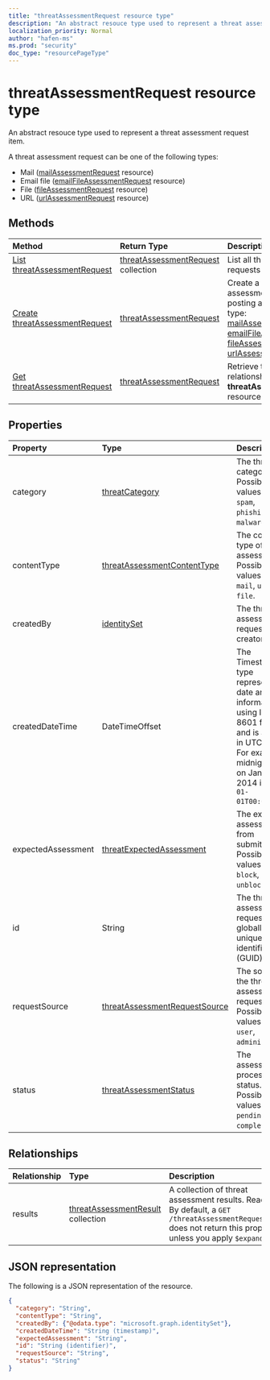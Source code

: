 ```yaml
---
title: "threatAssessmentRequest resource type"
description: "An abstract resouce type used to represent a threat assessment request item."
localization_priority: Normal
author: "hafen-ms"
ms.prod: "security"
doc_type: "resourcePageType"
---
```


# threatAssessmentRequest resource type

An abstract resouce type used to represent a threat assessment request item.

A threat assessment request can be one of the following types:

* Mail ([mailAssessmentRequest](mailAssessmentRequest.md) resource)
* Email file ([emailFileAssessmentRequest](emailFileAssessmentRequest.md) resource)
* File ([fileAssessmentRequest](fileAssessmentRequest.md) resource)
* URL ([urlAssessmentRequest](urlAssessmentRequest.md) resource)

## Methods

| Method       | Return Type | Description |
|:-------------|:------------|:------------|
| [List threatAssessmentRequest](../api/informationprotection-list-threatassessmentrequests.md) | [threatAssessmentRequest](threatassessmentrequest.md) collection | List all threat assessment requests under tenant. |
| [Create threatAssessmentRequest](../api/informationprotection-post-threatassessmentrequests.md) | [threatAssessmentRequest](threatassessmentrequest.md) | Create a new threat assessment request by posting a derived resource type: [mailAssessmentRequest](../resources/mailAssessmentRequest.md), [emailFileAssessmentRequest](../resources/emailFileAssessmentRequest.md), [fileAssessmentRequest](../resources/fileAssessmentRequest.md), [urlAssessmentRequest](../resources/urlAssessmentRequest.md). |
| [Get threatAssessmentRequest](../api/threatassessmentrequest-get.md) | [threatAssessmentRequest](threatassessmentrequest.md) | Retrieve the properties and relationships of a specified **threatAssessmentRequest** resource. |

## Properties

| Property     | Type        | Description |
| :-------------|:------------|:------------|
|category|[threatCategory](enums.md#threatcategory-values)|The threat category. Possible values are: `spam`, `phishing`, `malware`.|
|contentType|[threatAssessmentContentType](enums.md#threatassessmentcontenttype-values)|The content type of threat assessment. Possible values are: `mail`, `url`, `file`.|
|createdBy|[identitySet](identityset.md)|The threat assessment request creator.|
|createdDateTime|DateTimeOffset|The Timestamp type represents date and time information using ISO 8601 format and is always in UTC time. For example, midnight UTC on Jan 1, 2014 is `2014-01-01T00:00:00Z`.|
|expectedAssessment|[threatExpectedAssessment](enums.md#threatexpectedassessment-values)|The expected assessment from submitter. Possible values are: `block`, `unblock`.|
|id|String|The threat assessment request ID is a globally unique identifier (GUID).|
|requestSource|[threatAssessmentRequestSource](enums.md#threatassessmentrequestsource-values)|The source of the threat assessment request. Possible values are: `user`, `administrator`.|
|status|[threatAssessmentStatus](enums.md#threatassessmentstatus-values)|The assessment process status. Possible values are: `pending`, `completed`.|

## Relationships

| Relationship | Type        | Description |
|:-------------|:------------|:------------|
|results|[threatAssessmentResult](threatassessmentresult.md) collection|A collection of threat assessment results. Read-only. By default, a `GET /threatAssessmentRequests/{id}` does not return this property unless you apply `$expand` on it.|

## JSON representation

The following is a JSON representation of the resource.

<!-- {
  "blockType": "resource",
  "optionalProperties": [

  ],
  "@odata.type": "microsoft.graph.threatAssessmentRequest",
  "keyProperty": "id"
}-->

```json
{
  "category": "String",
  "contentType": "String",
  "createdBy": {"@odata.type": "microsoft.graph.identitySet"},
  "createdDateTime": "String (timestamp)",
  "expectedAssessment": "String",
  "id": "String (identifier)",
  "requestSource": "String",
  "status": "String"
}
```

<!-- uuid: 16cd6b66-4b1a-43a1-adaf-3a886856ed98
2019-02-04 14:57:30 UTC -->
<!-- {
  "type": "#page.annotation",
  "description": "threatAssessmentRequest resource",
  "keywords": "",
  "section": "documentation",
  "tocPath": ""
}-->

